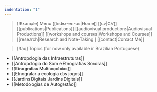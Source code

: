 ```yaml
---
indentation: "1"
---
```

> [!Example] Menu
> [[index-en-us|Home]]   [[cv|CV]]    [[publications|Publications]]   [[audiovisual productions|Audiovisual Productions]]    [[workshops and courses|Workshops and Courses]] [[research|Research and Note-Taking]] [[contact|Contact Me]]


>[!faq] Topics
> (for now only available in Brazilian Portuguese)

* [[Antropologia das Infraestruturas]] 
* [[Antropologia do Som e Etnografias Sonoras]] 
* [[Etnografias Multiespécies]] 
* [[Etnografar a ecologia dos jogos]]
* [[Jardins Digitais|Jardins Digitais]]
* [[Metodologias de Autogestão]]





